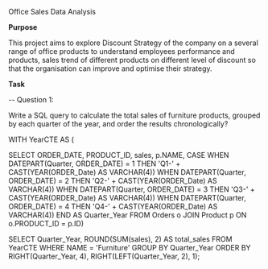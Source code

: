 Office Sales Data Analysis

**Purpose**

This project aims to explore Discount Strategy of the company on a several range of office products to understand employees performance and products, sales trend of different products on different level of discount so that the organisation can improve and optimise their strategy.

**Task**



-- Question 1: 

Write a SQL query to calculate the total sales of furniture products, grouped by each quarter of the year, and order the results chronologically?

WITH YearCTE AS (

SELECT
        ORDER_DATE,
        PRODUCT_ID,
        sales,
        p.NAME, 
        CASE 
            WHEN DATEPART(Quarter, ORDER_DATE) = 1 THEN 'Q1-' + CAST(YEAR(ORDER_Date) AS VARCHAR(4))
            WHEN DATEPART(Quarter, ORDER_DATE) = 2 THEN 'Q2-' + CAST(YEAR(ORDER_Date) AS VARCHAR(4))
            WHEN DATEPART(Quarter, ORDER_DATE) = 3 THEN 'Q3-' + CAST(YEAR(ORDER_Date) AS VARCHAR(4))
            WHEN DATEPART(Quarter, ORDER_DATE) = 4 THEN 'Q4-' + CAST(YEAR(ORDER_Date) AS VARCHAR(4))
        END AS Quarter_Year
    FROM 
        Orders o
    JOIN 
        Product p ON o.PRODUCT_ID = p.ID)

SELECT 
    Quarter_Year,
    ROUND(SUM(sales), 2) AS total_sales
FROM 
    YearCTE
WHERE 
    NAME = 'Furniture'
GROUP BY 
    Quarter_Year
ORDER BY 
    RIGHT(Quarter_Year, 4), RIGHT(LEFT(Quarter_Year, 2), 1);
